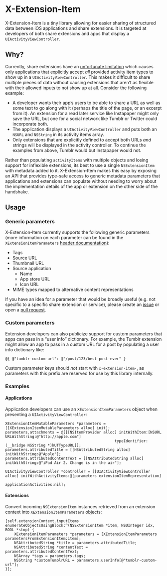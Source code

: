 # X-Extension-Item

X-Extension-Item is a tiny library allowing for easier sharing of structured data between iOS applications and share extensions. It is targeted at developers of both share extensions and apps that display a `UIActivityViewController`.

## Why?

Currently, share extensions have an [unfortunate limitation](https://github.com/tumblr/ios-extension-issues/issues/5) which causes only applications that explicitly accept *all* provided activity item types to show up in a `UIActivityViewController`. This makes it difficult to share multiple pieces of data without causing extensions that aren’t as flexible with their allowed inputs to not show up at all. Consider the following example:

* A developer wants their app’s users to be able to share a URL as well as some text to go along with it (perhaps the title of the page, or an excerpt from it). An extension for a read later service like Instapaper might only save the URL, but one for a social network like Tumblr or Twitter could incorporate both.
* The application displays a `UIActivityViewController` and puts both an `NSURL` and `NSString` in its activity items array.
* Only extensions that are explicitly defined to accept both URLs *and* strings will be displayed in the activity controller. To continue the examples from above, Tumblr would but Instapaper would not.

Rather than populating `activityItems` with multiple objects and losing support for inflexible extensions, its best to use a single `NSExtensionItem` with metadata added to it. X-Extension-Item makes this easy by exposing an API that provides type-safe access to generic metadata parameters that applications and extensions can populate without needing to worry about the implementation details of the app or extension on the other side of the handshake.

## Usage

### Generic parameters

X-Extension-Item currently supports the following generic parameters (more information on each parameter can be found in the `XExtensionItemParameters` [header documentation](XExtensionItem/XExtensionItemParameters.h)):

* Tags
* Source URL
* Thumbnail URL
* Source application
    * Name
    * App store URL
    * Icon URL
* MIME types mapped to alternative content representations

If you have an idea for a parameter that would be broadly useful (e.g. not specific to a specific share extension or service), please create an [issue](/issues) or open a [pull request](/pulls).

### Custom parameters

Extension developers can also publicize support for custom parameters that apps can pass in a “user info” dictionary. For example, the Tumblr extension might allow an app to pass in a custom URL for a post by populating a user info dictionary like:

```objc
@{ @"tumblr-custom-url": @"/post/123/best-post-ever" }
```

Custom parameter keys should *not* start with `x-extension-item-`, as parameters with this prefix are reserved for use by this library internally.

### Examples

#### Applications

Application developers can use an `XExtensionItemParameters` object when presenting a `UIActivityViewController`:

```objc
XExtensionItemMutableParameters *parameters = [[XExtensionItemMutableParameters alloc] init];
parameters.attachments = @[[[NSItemProvider alloc] initWithItem:[NSURL URLWithString:@"http://apple.com"]
                                                 typeIdentifier:(__bridge NSString *)kUTTypeURL]];
parameters.attributedTitle = [[NSAttributedString alloc] initWithString:@"Apple"];
parameters.attributedContentText = [[NSAttributedString alloc] initWithString:@"iPad Air 2. Change is in the air"];

UIActivityViewController *controller = [[UIActivityViewController alloc] initWithActivityItems:@[parameters extensionItemRepresentation]
                                                                         applicationActivities:nil];
```

#### Extensions

Convert incoming `NSExtensionItem` instances retrieved from an extension context into `XExtensionItemParameters` 
objects:

```objc
[self.extensionContext.inputItems enumerateObjectsUsingBlock:^(NSExtensionItem *item, NSUInteger idx, BOOL *stop) {
    XExtensionItemParameters *parameters = [XExtensionItemParameters parametersFromExtensionItem:item];
    NSAttributedString *title = parameters.attributedTitle;
    NSAttributedString *contentText = parameters.attributedContentText;
    NSArray *tags = parameters.tags;
    NSString *customTumblrURL = parameters.userInfo[@"tumblr-custom-url"];
}];
```
